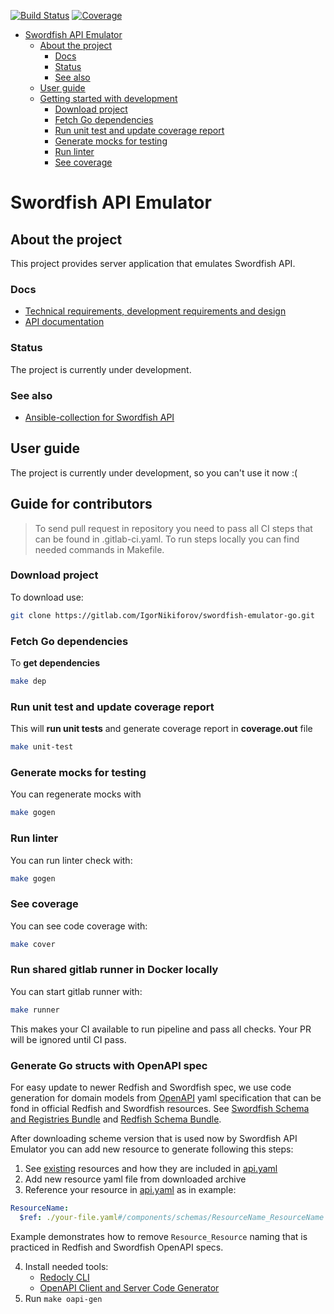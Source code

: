 [![Build Status](https://gitlab.com/IgorNikiforov/swordfish-emulator-go/badges/main/pipeline.svg?key_text=CI)](https://gitlab.com/IgorNikiforov/swordfish-emulator-go/commits/main)
[![Coverage](https://gitlab.com/IgorNikiforov/swordfish-emulator-go/badges/main/coverage.svg?key_text=Coverage)](https://gitlab.com/IgorNikiforov/swordfish-emulator-go/-/commits/main)
<!-- START doctoc generated TOC please keep comment here to allow auto update -->
<!-- DON'T EDIT THIS SECTION, INSTEAD RE-RUN doctoc TO UPDATE -->
<!--   *generated with [DocToc](https://github.com/thlorenz/doctoc)* -->

- [Swordfish API Emulator](#swordfish-api-emulator)
  - [About the project](#about-the-project)
    - [Docs](#docs)
    - [Status](#status)
    - [See also](#see-also)
  - [User guide](#user-guide)
  - [Getting started with development](#getting-started-with-development)
    - [Download project](#download-project)
    - [Fetch Go dependencies](#fetch-go-dependencies)
    - [Run unit test and update coverage report](#run-unit-test-and-update-coverage-report)
    - [Generate mocks for testing](#generate-mocks-for-testing)
    - [Run linter](#run-linter)
    - [See coverage](#see-coverage)

<!-- END doctoc generated TOC please keep comment here to allow auto update -->

# Swordfish API Emulator

## About the project

This project provides server application that emulates Swordfish API.

### Docs

- [Technical requirements, development requirements and design](docs/design/[Swordfish%20API%20Emulator]%20Документация.pdf)
- [API documentation](api/)

### Status

The project is currently under development.

### See also

- [Ansible-collection for Swordfish API](https://gitlab.com/IgorNikiforov/swordfish_ansible_plugin)

## User guide

The project is currently under development, so you can't use it now :(

## Guide for contributors

> To send pull request in repository you need to pass all CI steps that can be found in .gitlab-ci.yaml.
> To run steps locally you can find needed commands in Makefile.

### Download project

To download use:
```bash
git clone https://gitlab.com/IgorNikiforov/swordfish-emulator-go.git
```

### Fetch Go dependencies

To **get dependencies**
```bash
make dep
```

### Run unit test and update coverage report

This will **run unit tests** and generate coverage report in **coverage.out** file
```bash
make unit-test
```

### Generate mocks for testing

You can regenerate mocks with
```bash
make gogen
```

### Run linter

You can run linter check with:
```bash
make gogen
```

### See coverage

You can see code coverage with:
```bash
make cover
```

### Run shared gitlab runner in Docker locally

You can start gitlab runner with:
```bash
make runner
```
This makes your CI available to run pipeline and pass all checks. Your PR will be ignored until CI pass.

### Generate Go structs with OpenAPI spec

For easy update to newer Redfish and Swordfish spec, we use code generation for domain models
from [OpenAPI](https://www.openapis.org/) yaml specification that can be fond in official Redfish and Swordfish resources.
See [Swordfish Schema and Registries Bundle](https://www.snia.org/sites/default/files/technical-work/swordfish/draft/v1.2.6/zip/Swordfish_v1.2.6_Schema.zip) and [Redfish Schema Bundle](https://www.dmtf.org/dsp/DSP8010).

After downloading scheme version that is used now by Swordfish API Emulator you can add new resource to generate following this steps:
1. See [existing](docs/openapi) resources and how they are included in [api.yaml](docs/openapi/api.yaml)
2. Add new resource yaml file from downloaded archive
3. Reference your resource in [api.yaml](docs/openapi/api.yaml) as in example:
```yaml
ResourceName:
  $ref: ./your-file.yaml#/components/schemas/ResourceName_ResourceName
```
Example demonstrates how to remove `Resource_Resource` naming that is practiced in Redfish and Swordfish OpenAPI specs.

4. Install needed tools:
    - [Redocly CLI](https://redocly.com/docs/cli/installation/)
    - [OpenAPI Client and Server Code Generator](https://github.com/deepmap/oapi-codegen)
5. Run `make oapi-gen`